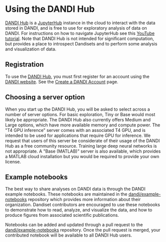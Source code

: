# Using the DANDI Hub

[DANDI Hub](http://hub.dandiarchive.org) is a [JupyterHub](https://jupyterhub.readthedocs.io) instance in the cloud to interact with the data stored in DANDI, and is free to use for exploratory analysis of data on DANDI.
For instructions on how to navigate JupyterHub see this [YouTube tutorial](https://www.youtube.com/watch?v=5pf0_bpNbkw&t=09m20s).
Note that DANDI Hub is not intended for significant computation, but provides a place to introspect Dandisets and to perform some analysis and visualization of data.

## Registration

To use the [DANDI Hub](http://hub.dandiarchive.org), you must first register for an account using the [DANDI website](http://dandiarchive.org).
See the [Create a DANDI Account](./16_account.md) page.

## Choosing a server option

When you start up the DANDI Hub, you will be asked to select across a number of server options.
For basic exploration, Tiny or Base would most likely be appropriate.
The DANDI Hub also currently offers Medium and Large options, which have more available memory and compute power.
The "T4 GPU inference" server comes with an associated T4 GPU, and is intended to be used for applications that require GPU for inference.
We request that users of this server be considerate of their usage of the DANDI Hub as a free community resource.
Training large deep neural networks is not appropriate.
A "Base (MATLAB)" server is also available, which provides a MATLAB cloud installation but you would be required to provide your own license.

## Example notebooks

The best way to share analyses on DANDI data is through the DANDI example notebooks.
These notebooks are maintained in the [dandi/example-notebooks](https://github.com/dandi/example-notebooks) repository which provides more information about their organization.
Dandiset contributors are encouraged to use these notebooks to demonstrate how to read, analyze, and visualize the data, and how to produce figures from associated scientific publications.

Notebooks can be added and updated through a pull request to the [dandi/example-notebooks](https://github.com/dandi/example-notebooks) repository.
Once the pull request is merged, your contributed notebook will be available to all DANDI Hub users.